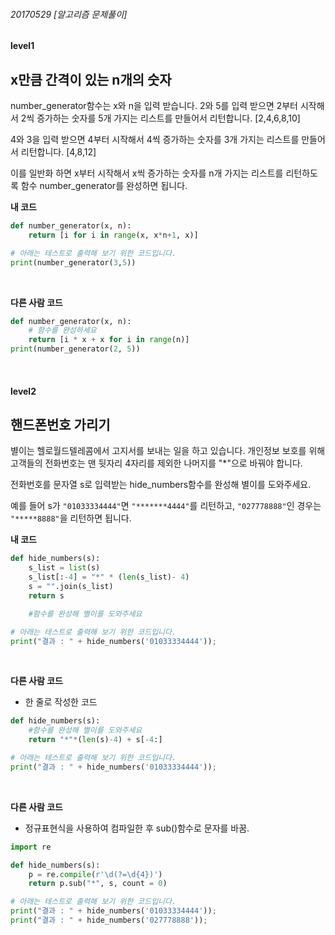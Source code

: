###### 20170529 [알고리즘 문제풀이]

#### level1

## x만큼 간격이 있는 n개의 숫자

number_generator함수는 x와 n을 입력 받습니다.
2와 5를 입력 받으면 2부터 시작해서 2씩 증가하는 숫자를 5개 가지는 리스트를 만들어서 리턴합니다.
[2,4,6,8,10]

4와 3을 입력 받으면 4부터 시작해서 4씩 증가하는 숫자를 3개 가지는 리스트를 만들어서 리턴합니다.
[4,8,12]

이를 일반화 하면 x부터 시작해서 x씩 증가하는 숫자를 n개 가지는 리스트를 리턴하도록 함수 number_generator를 완성하면 됩니다.

**내 코드**

~~~python
def number_generator(x, n):
    return [i for i in range(x, x*n+1, x)]

# 아래는 테스트로 출력해 보기 위한 코드입니다.
print(number_generator(3,5))
~~~

<br>

**다른 사람 코드**

~~~python
def number_generator(x, n):
    # 함수를 완성하세요
    return [i * x + x for i in range(n)]
print(number_generator(2, 5))
~~~


<br>

#### level2

## 핸드폰번호 가리기

별이는 헬로월드텔레콤에서 고지서를 보내는 일을 하고 있습니다. 개인정보 보호를 위해 고객들의 전화번호는 맨 뒷자리 4자리를 제외한 나머지를 "*"으로 바꿔야 합니다.

전화번호를 문자열 s로 입력받는 hide_numbers함수를 완성해 별이를 도와주세요.

예를 들어 s가 `"01033334444"`면 `"*******4444"`를 리턴하고, `"027778888"`인 경우는 `"*****8888"`을 리턴하면 됩니다.

**내 코드**

~~~python
def hide_numbers(s):
    s_list = list(s)
    s_list[:-4] = "*" * (len(s_list)- 4)
    s = "".join(s_list)
    return s

    #함수를 완성해 별이를 도와주세요

# 아래는 테스트로 출력해 보기 위한 코드입니다.
print("결과 : " + hide_numbers('01033334444'));
~~~

<br>

**다른 사람 코드**

- 한 줄로 작성한 코드

~~~python
def hide_numbers(s):
    #함수를 완성해 별이를 도와주세요
    return "*"*(len(s)-4) + s[-4:]

# 아래는 테스트로 출력해 보기 위한 코드입니다.
print("결과 : " + hide_numbers('01033334444'));
~~~

<br>

**다른 사람 코드**

- 정규표현식을 사용하여 컴파일한 후 sub()함수로 문자를 바꿈. 

~~~python
import re

def hide_numbers(s):
    p = re.compile(r'\d(?=\d{4})')
    return p.sub("*", s, count = 0)

# 아래는 테스트로 출력해 보기 위한 코드입니다.
print("결과 : " + hide_numbers('01033334444'));
print("결과 : " + hide_numbers('027778888'));
~~~

